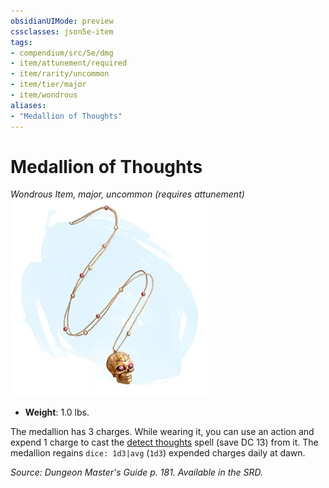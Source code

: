 ```yaml
---
obsidianUIMode: preview
cssclasses: json5e-item
tags:
- compendium/src/5e/dmg
- item/attunement/required
- item/rarity/uncommon
- item/tier/major
- item/wondrous
aliases: 
- "Medallion of Thoughts"
---
```

# Medallion of Thoughts
*Wondrous Item, major, uncommon (requires attunement)*  
![](4-Resources/Compendium/items/img/medallion-of-thoughts.webp#right)  

- **Weight**: 1.0 lbs.

The medallion has 3 charges. While wearing it, you can use an action and expend 1 charge to cast the [detect thoughts](4-Resources/Compendium/spells/detect-thoughts.md) spell (save DC 13) from it. The medallion regains `dice: 1d3|avg` (`1d3`) expended charges daily at dawn.

*Source: Dungeon Master's Guide p. 181. Available in the SRD.*
